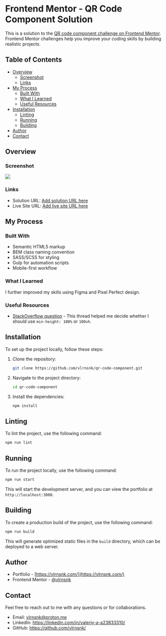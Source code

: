 # Frontend Mentor - QR Code Component Solution

This is a solution to the [QR code component challenge on Frontend Mentor](https://www.frontendmentor.io/challenges/qr-code-component-iux_sIO_H). Frontend Mentor challenges help you improve your coding skills by building realistic projects.

## Table of Contents

- [Overview](#overview)
  - [Screenshot](#screenshot)
  - [Links](#links)
- [My Process](#my-process)
  - [Built With](#built-with)
  - [What I Learned](#what-i-learned)
  - [Useful Resources](#useful-resources)
- [Installation](#installation)
  - [Linting](#linting)
  - [Running](#running)
  - [Building](#building)
- [Author](#author)
- [Contact](#contact)

## Overview

### Screenshot

![](https://i.imgur.com/jBtdShr.png)

### Links

- Solution URL: [Add solution URL here](https://)
- Live Site URL: [Add live site URL here](https://vlrnsnk.github.io/qr-code-component/)

## My Process

### Built With

- Semantic HTML5 markup
- BEM class naming convention
- SASS/SCSS for styling
- Gulp for automation scripts
- Mobile-first workflow

### What I Learned

I further improved my skills using Figma and Pixel Perfect design.

### Useful Resources

- [StackOverflow question](https://stackoverflow.com/questions/27612931/styling-html-and-body-selector-to-height-100-vs-using-100vh) - This thread helped me decide whether I should use `min-height: 100%` or `100vh`.

## Installation

To set up the project locally, follow these steps:

1. Clone the repository:
   ```bash
   git clone https://github.com/vlrnsnk/qr-code-component.git
   ```
2. Navigate to the project directory:
   ```bash
   cd qr-code-component
   ```

3. Install the dependencies:
   ```bash
   npm install
   ```

## Linting

To lint the project, use the following command:
   ```bash
   npm run lint
   ```

## Running

To run the project locally, use the following command:
   ```bash
   npm run start
   ```

This will start the development server, and you can view the portfolio at `http://localhost:3000`.

## Building

To create a production build of the project, use the following command:
   ```bash
   npm run build
   ```

This will generate optimized static files in the `build` directory, which can be deployed to a web server.

## Author

- Portfolio - [https://vlrnsnk.com/](https://vlrnsnk.com/)
- Frontend Mentor - [@vlrnsnk](https://www.frontendmentor.io/profile/vlrnsnk/)

## Contact

Feel free to reach out to me with any questions or for collaborations.

- Email: [vlrnsnk\@proton.me](mailto:vlrnsnk@proton.me?subject=Portfolio)
- LinkedIn: <https://linkedin.com/in/valeriy-a-a23833310/>
- GitHub: <https://github.com/vlrnsnk/>
